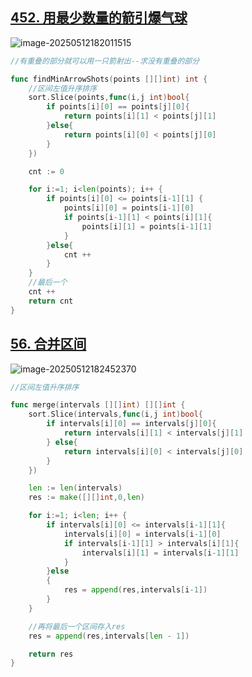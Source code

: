 ## [452. 用最少数量的箭引爆气球](https://leetcode.cn/problems/minimum-number-of-arrows-to-burst-balloons/submissions/629302749/)

![image-20250512182011515](https://ting2.oss-cn-beijing.aliyuncs.com/picture/202505121820847.png)

```go
//有重叠的部分就可以用一只箭射出--求没有重叠的部分

func findMinArrowShots(points [][]int) int {
    //区间左值升序排序
    sort.Slice(points,func(i,j int)bool{
        if points[i][0] == points[j][0]{
            return points[i][1] < points[j][1]
        }else{
            return points[i][0] < points[j][0]
        }
    })

    cnt := 0

    for i:=1; i<len(points); i++ {
        if points[i][0] <= points[i-1][1] { 
            points[i][0] = points[i-1][0]
            if points[i-1][1] < points[i][1]{
                points[i][1] = points[i-1][1]
            }
        }else{
            cnt ++ 
        }
    }
    //最后一个
    cnt ++
    return cnt
}
```

## [56. 合并区间](https://leetcode.cn/problems/merge-intervals/)

![image-20250512182452370](https://ting2.oss-cn-beijing.aliyuncs.com/picture/202505121824654.png)

```go
//区间左值升序排序

func merge(intervals [][]int) [][]int {
    sort.Slice(intervals,func(i,j int)bool{
        if intervals[i][0] == intervals[j][0]{
            return intervals[i][1] < intervals[j][1]
        } else{
            return intervals[i][0] < intervals[j][0]
        }
    })

    len := len(intervals)
    res := make([][]int,0,len)

    for i:=1; i<len; i++ {
        if intervals[i][0] <= intervals[i-1][1]{
            intervals[i][0] = intervals[i-1][0]
            if intervals[i-1][1] > intervals[i][1]{
                intervals[i][1] = intervals[i-1][1]
            }
        }else
        {
            res = append(res,intervals[i-1])
        }
    }

    //再将最后一个区间存入res
    res = append(res,intervals[len - 1])

    return res
}
```

